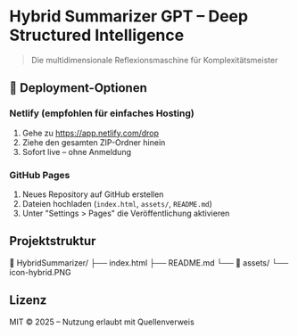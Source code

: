# Hybrid Summarizer GPT – Deep Structured Intelligence

> Die multidimensionale Reflexionsmaschine für Komplexitätsmeister

## 🚀 Deployment-Optionen

### Netlify (empfohlen für einfaches Hosting)
1. Gehe zu https://app.netlify.com/drop
2. Ziehe den gesamten ZIP-Ordner hinein
3. Sofort live – ohne Anmeldung

### GitHub Pages
1. Neues Repository auf GitHub erstellen
2. Dateien hochladen (`index.html`, `assets/`, `README.md`)
3. Unter "Settings > Pages" die Veröffentlichung aktivieren

## Projektstruktur
📁 HybridSummarizer/
├── index.html
├── README.md
└── 📁 assets/
    └── icon-hybrid.PNG
## Lizenz
MIT © 2025 – Nutzung erlaubt mit Quellenverweis
